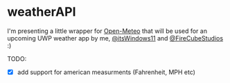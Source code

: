 # weatherAPI
I'm presenting a little wrapper for [Open-Meteo](https://open-meteo.com/) that will be used for an upcoming UWP weather app by me, [@itsWindows11](https://github.com/itsWindows11) and [@FireCubeStudios](https://github.com/FireCubeStudios) :)


TODO:

- [x] add support for american measurments (Fahrenheit, MPH etc)

